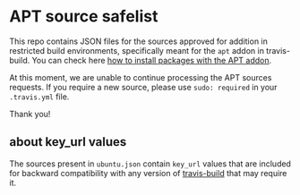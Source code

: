 # APT source safelist

This repo contains JSON files for the sources approved for addition in
restricted build environments, specifically meant for the `apt` addon in
travis-build. You can check here [how to install packages with the APT
addon](https://docs.travis-ci.com/user/installing-dependencies#Installing-Packages-with-the-APT-Addon).

At this moment, we are unable to continue processing the APT sources requests.
If you require a new source, please use `sudo: required` in your `.travis.yml`
file.

Thank you!

## about key_url values

The sources present in `ubuntu.json` contain `key_url` values that are included
for backward compatibility with any version of
[travis-build](https://github.com/travis-ci/travis-build) that may require it.
